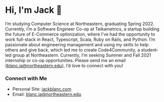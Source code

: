 # Hi, I'm Jack 👋

I’m studying Computer Science at Northeastern, graduating Spring 2022. Currently, I’m a Software Engineer Co-op at Teikametrics, a startup building the future of E-Commerce optimization, where I’ve had the opportunity to work full-stack in React, Typescript, Scala, Ruby on Rails, and Python. I’m passionate about engineering management and using my skills to help others and give back, which led me to create Code4Community, a student-led group at Northeastern. Currently, I’m seeking Summer and Fall 2021 internship or co-op opportunities. Please send me an email (blanc.ja@northeastern.edu), I’d love to connect with you!

### Connect with Me

* Personal Site: [jackblanc.com](https://jackblanc.com)
* Email: blanc.ja@northeastern.edu